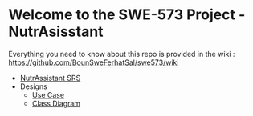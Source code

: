 # Welcome to the SWE-573 Project - NutrAsisstant

Everything you need to know about this repo is provided in the wiki : https://github.com/BounSweFerhatSal/swe573/wiki


* [NutrAssistant SRS](https://github.com/BounSweFerhatSal/swe573/wiki/NutrAssitant---SRS)
* Designs
  * [Use Case](https://github.com/BounSweFerhatSal/swe573/blob/master/docs/prjdocs/Use%20case%20diagram.png)
  * [Class Diagram](https://github.com/BounSweFerhatSal/swe573/blob/master/docs/prjdocs/NutrAssitant%20Class%20Diagram.png)

